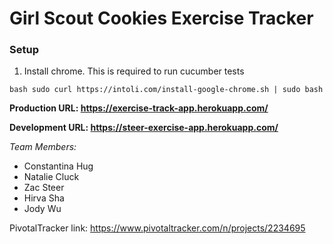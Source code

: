 # Girl Scout Cookies Exercise Tracker


### Setup

1. Install chrome. This is required to run cucumber tests

`bash
sudo curl https://intoli.com/install-google-chrome.sh | sudo bash
`

**Production URL: https://exercise-track-app.herokuapp.com/**


**Development URL: https://steer-exercise-app.herokuapp.com/**

*Team Members:*
* Constantina Hug
* Natalie Cluck
* Zac Steer
* Hirva Sha
* Jody Wu

PivotalTracker link: https://www.pivotaltracker.com/n/projects/2234695
